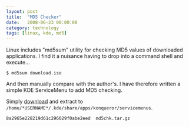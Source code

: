 ```yaml
---
layout: post
title:  "MD5 Checker"
date:   2008-06-23 00:00:00
category: technology 
tags: [linux, kde, md5]
---
```


Linux includes "md5sum" utility for checking MD5 values of downloaded applications.  I find it a nuisance having to drop into a command shell and execute...

    $ md5sum download.iso

And then manually compare with the author's.  I have therefore written a simple KDE ServiceMenu to add MD5 checking.

<!--more-->

Simply [download] and extract to `/home/*USERNAME*/.kde/share/apps/konqueror/servicemenus`.

    8a2965e228219d61c296029f0abe2eed  md5chk.tar.gz

[download]: https://github.com/chrisjrob/chrisjrob.github.io/blob/master/downloads/md5chk.tar.gz
